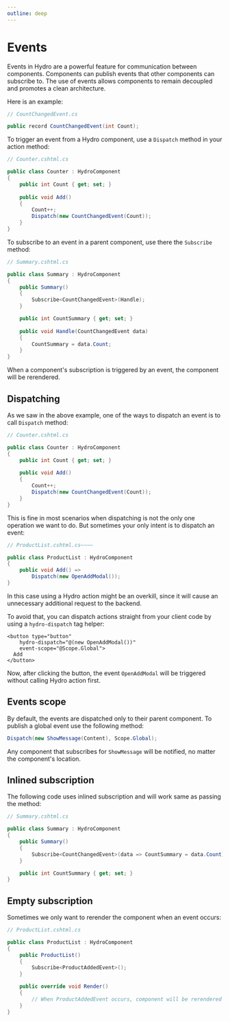 ```yaml
---
outline: deep
---
```


# Events

Events in Hydro are a powerful feature for communication between components. Components can publish events that other
components can subscribe to. The use of events allows components to remain decoupled and promotes a clean architecture.

Here is an example:

```csharp
// CountChangedEvent.cs

public record CountChangedEvent(int Count);
```

To trigger an event from a Hydro component, use a `Dispatch` method in your action method:

```csharp
// Counter.cshtml.cs

public class Counter : HydroComponent
{
    public int Count { get; set; }
    
    public void Add()
    {
        Count++;
        Dispatch(new CountChangedEvent(Count));
    }
}
```

To subscribe to an event in a parent component, use there the `Subscribe` method:

```csharp
// Summary.cshtml.cs

public class Summary : HydroComponent
{
    public Summary()
    {
        Subscribe<CountChangedEvent>(Handle);
    }

    public int CountSummary { get; set; }
    
    public void Handle(CountChangedEvent data)
    {
        CountSummary = data.Count;
    }
}
```

When a component's subscription is triggered by an event, the component will be rerendered.

## Dispatching

As we saw in the above example, one of the ways to dispatch an event is to call `Dispatch` method:

```csharp
// Counter.cshtml.cs

public class Counter : HydroComponent
{
    public int Count { get; set; }
    
    public void Add()
    {
        Count++;
        Dispatch(new CountChangedEvent(Count));
    }
}
```

This is fine in most scenarios when dispatching is not the only one operation we want to do.
But sometimes your only intent is to dispatch an event:

```csharp
// ProductList.cshtml.cs~~~~

public class ProductList : HydroComponent
{
    public void Add() =>
        Dispatch(new OpenAddModal());
}
```

In this case using a Hydro action might be an overkill, since it will cause an unnecessary additional request to the
backend.

To avoid that, you can dispatch actions straight from your client code by using a `hydro-dispatch` tag helper:

```razor
<button type="button"
    hydro-dispatch="@(new OpenAddModal())"
    event-scope="@Scope.Global">
  Add
</button>
```

Now, after clicking the button, the event `OpenAddModal` will be triggered without calling Hydro action first.

## Events scope

By default, the events are dispatched only to their parent component. To publish a global event use the following
method:

```c#
Dispatch(new ShowMessage(Content), Scope.Global);
```

Any component that subscribes for `ShowMessage` will be notified, no matter the component's location.

## Inlined subscription

The following code uses inlined subscription and will work same as passing the method:

```csharp
// Summary.cshtml.cs

public class Summary : HydroComponent
{
    public Summary()
    {
        Subscribe<CountChangedEvent>(data => CountSummary = data.Count);
    }

    public int CountSummary { get; set; }
}
```

## Empty subscription

Sometimes we only want to rerender the component when an event occurs:

```csharp
// ProductList.cshtml.cs

public class ProductList : HydroComponent
{
    public ProductList()
    {
        Subscribe<ProductAddedEvent>();
    }

    public override void Render()
    {
        // When ProductAddedEvent occurs, component will be rerendered
    }
}
```